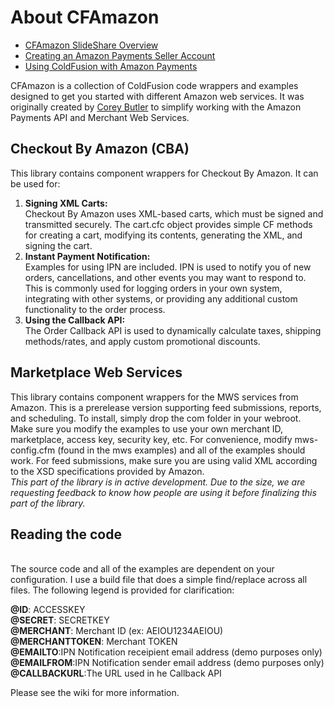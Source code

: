 <h1>About CFAmazon</h1>

- [CFAmazon SlideShare Overview](http://www.slideshare.net/goldglovecb/cfamazon-7608436)
- [Creating an Amazon Payments Seller Account](https://medium.com/tech-recipes/10450941c42c)
- [Using ColdFusion with Amazon Payments](https://medium.com/tech-recipes/6a08bdcc0989)

CFAmazon is a collection of ColdFusion code wrappers and examples designed to get you started with different Amazon web services. It was originally created by [Corey Butler](http://github.com/coreybutler) to simplify working with the Amazon Payments API and Merchant Web Services.

<h2>Checkout By Amazon (CBA)</h2>
This library contains component wrappers for Checkout By Amazon. It can be used for:

<ol>
<li><b>Signing XML Carts:</b></li>
Checkout By Amazon uses XML-based carts, which must be signed and transmitted securely. The cart.cfc object provides simple CF methods for creating a cart, 
modifying its contents, generating the XML, and signing the cart. 
<li><b>Instant Payment Notification:</b></li>
Examples for using IPN are included. IPN is used to notify you of new orders, cancellations, and other events you may want to respond to. This is commonly used for logging orders in
your own system, integrating with other systems, or providing any additional custom functionality to the order process. 
<li><b>Using the Callback API:</b></li>
The Order Callback API is used to dynamically calculate taxes, shipping methods/rates, and apply custom promotional discounts.
</ol>

<h2>Marketplace Web Services</h2>
This library contains component wrappers for the MWS services from Amazon. This is a prerelease version supporting feed submissions,
reports, and scheduling. To install, simply drop the com folder in your webroot. Make sure you modify the examples to use
your own merchant ID, marketplace, access key, security key, etc. For convenience, modify mws-config.cfm (found in the mws examples)
and all of the examples should work. For feed submissions, make sure you are using valid XML according to the XSD specifications
provided by Amazon.<br/>
<i>This part of the library is in active development. Due to the size, we are requesting feedback to know how people are using it before finalizing this part of the library.</i>

<h2>Reading the code</h2><br/>
The source code and all of the examples are dependent on your configuration. I use a build file that
does a simple find/replace across all files. The following legend is provided for clarification:

<b>@ID</b>: ACCESSKEY<br/>
<b>@SECRET</b>: SECRETKEY<br/>
<b>@MERCHANT</b>: Merchant ID (ex: AEIOU1234AEIOU)<br/>
<b>@MERCHANTTOKEN</b>: Merchant TOKEN<br/>
<b>@EMAILTO</b>:IPN Notification receipient email address (demo purposes only)<br/>
<b>@EMAILFROM</b>:IPN Notification sender email address (demo purposes only)<br/>
<b>@CALLBACKURL</b>:The URL used in he Callback API

Please see the wiki for more information.
